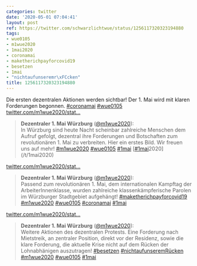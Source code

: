 ```yaml
---
categories: twitter
date: '2020-05-01 07:04:41'
layout: post
ref: https://twitter.com/schwarzlichtwue/status/1256117320323194880
tags:
- wue0105
- m1wue2020
- 1mai2020
- coronamai
- maketherichpayforcovid19
- besetzen
- 1mai
- "nichtaufunseremr\xFCcken"
title: 1256117320323194880
---
```

Die ersten dezentralen Aktionen werden sichtbar! Der 1. Mai wird mit klaren Forderungen begonnen. [#coronamai](/t/coronamai) [#wue0105](/t/wue0105) [twitter.com/m1wue2020/stat…](https://twitter.com/m1wue2020/status/1256108886077116418)
> <b>Dezentraler 1. Mai Würzburg</b> ([@m1wue2020](https://twitter.com/m1wue2020)):  
>In Würzburg sind heute Nacht scheinbar zahlreiche Menschen dem Aufruf gefolgt, dezentral ihre Forderungen und Botschaften zum revolutionären 1. Mai zu verbreiten. Hier ein erstes Bild. Wir freuen uns auf mehr! [#m1wue2020](/t/m1wue2020) [#wue0105](/t/wue0105) [#1mai](/t/1mai) [[#1mai](/t/1mai)2020](/t/1mai2020)   


[twitter.com/m1wue2020/stat…](https://twitter.com/m1wue2020/status/1256199164783927296?s=19)
> <b>Dezentraler 1. Mai Würzburg</b> ([@m1wue2020](https://twitter.com/m1wue2020)):  
>Passend zum revolutionären 1. Mai, dem internationalen Kampftag der ArbeiterInnenklasse, wurden zahlreiche klassenkämpferische Parolen im Würzburger Stadtgebiet aufgehängt! [#maketherichpayforcovid19](/t/maketherichpayforcovid19) [#m1wue2020](/t/m1wue2020) [#wue0105](/t/wue0105) [#coronamai](/t/coronamai) [#1mai](/t/1mai)   


[twitter.com/m1wue2020/stat…](https://twitter.com/m1wue2020/status/1256205794892304386?s=19)
> <b>Dezentraler 1. Mai Würzburg</b> ([@m1wue2020](https://twitter.com/m1wue2020)):  
>Weitere Aktionen des dezentralen Protests. Eine Forderung nach Mietstreik, an zentraler Position, direkt vor der Residenz, sowie die klare Forderung, die aktuelle Krise nicht auf dem Rücken der Lohnabhänigen auszutragen! [#besetzen](/t/besetzen) [#nichtaufunseremRücken](/t/nichtaufunseremrücken) [#m1wue2020](/t/m1wue2020) [#wue0105](/t/wue0105) [#1mai](/t/1mai)   

